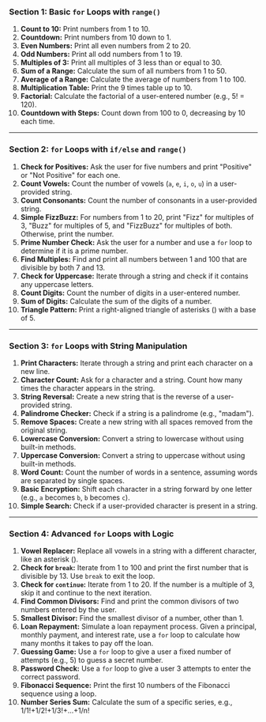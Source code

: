### Section 1: Basic `for` Loops with `range()`

1. **Count to 10:** Print numbers from 1 to 10.
2. **Countdown:** Print numbers from 10 down to 1.
3. **Even Numbers:** Print all even numbers from 2 to 20.
4. **Odd Numbers:** Print all odd numbers from 1 to 19.
5. **Multiples of 3:** Print all multiples of 3 less than or equal to 30.
6. **Sum of a Range:** Calculate the sum of all numbers from 1 to 50.
7. **Average of a Range:** Calculate the average of numbers from 1 to 100.
8. **Multiplication Table:** Print the 9 times table up to 10.
9. **Factorial:** Calculate the factorial of a user-entered number (e.g., 5! = 120).
10. **Countdown with Steps:** Count down from 100 to 0, decreasing by 10 each time.

---

### Section 2: `for` Loops with `if/else` and `range()`

1. **Check for Positives:** Ask the user for five numbers and print "Positive" or "Not Positive" for each one.
2. **Count Vowels:** Count the number of vowels (`a`, `e`, `i`, `o`, `u`) in a user-provided string.
3. **Count Consonants:** Count the number of consonants in a user-provided string.
4. **Simple FizzBuzz:** For numbers from 1 to 20, print "Fizz" for multiples of 3, "Buzz" for multiples of 5, and "FizzBuzz" for multiples of both. Otherwise, print the number.
5. **Prime Number Check:** Ask the user for a number and use a `for` loop to determine if it is a prime number.
6. **Find Multiples:** Find and print all numbers between 1 and 100 that are divisible by both 7 and 13.
7. **Check for Uppercase:** Iterate through a string and check if it contains any uppercase letters.
8. **Count Digits:** Count the number of digits in a user-entered number.
9. **Sum of Digits:** Calculate the sum of the digits of a number.
10. **Triangle Pattern:** Print a right-aligned triangle of asterisks () with a base of 5.

---

### Section 3: `for` Loops with String Manipulation

1. **Print Characters:** Iterate through a string and print each character on a new line.
2. **Character Count:** Ask for a character and a string. Count how many times the character appears in the string.
3. **String Reversal:** Create a new string that is the reverse of a user-provided string.
4. **Palindrome Checker:** Check if a string is a palindrome (e.g., "madam").
5. **Remove Spaces:** Create a new string with all spaces removed from the original string.
6. **Lowercase Conversion:** Convert a string to lowercase without using built-in methods.
7. **Uppercase Conversion:** Convert a string to uppercase without using built-in methods.
8. **Word Count:** Count the number of words in a sentence, assuming words are separated by single spaces.
9. **Basic Encryption:** Shift each character in a string forward by one letter (e.g., `a` becomes `b`, `b` becomes `c`).
10. **Simple Search:** Check if a user-provided character is present in a string.

---

### Section 4: Advanced `for` Loops with Logic

1. **Vowel Replacer:** Replace all vowels in a string with a different character, like an asterisk ().
2. **Check for `break`:** Iterate from 1 to 100 and print the first number that is divisible by 13. Use `break` to exit the loop.
3. **Check for `continue`:** Iterate from 1 to 20. If the number is a multiple of 3, skip it and continue to the next iteration.
4. **Find Common Divisors:** Find and print the common divisors of two numbers entered by the user.
5. **Smallest Divisor:** Find the smallest divisor of a number, other than 1.
6. **Loan Repayment:** Simulate a loan repayment process. Given a principal, monthly payment, and interest rate, use a `for` loop to calculate how many months it takes to pay off the loan.
7. **Guessing Game:** Use a `for` loop to give a user a fixed number of attempts (e.g., 5) to guess a secret number.
8. **Password Check:** Use a `for` loop to give a user 3 attempts to enter the correct password.
9. **Fibonacci Sequence:** Print the first 10 numbers of the Fibonacci sequence using a loop.
10. **Number Series Sum:** Calculate the sum of a specific series, e.g., 1/1!+1/2!+1/3!+...+1/n!